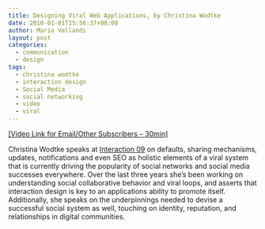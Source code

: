 ```yaml
---
title: Designing Viral Web Applications, by Christina Wodtke
date: 2010-01-01T15:56:37+00:00
author: Mario Vellandi
layout: post
categories:
  - communication
  - design
tags:
  - christina wodtke
  - interaction design
  - Social Media
  - social networking
  - video
  - viral
---
```

<a href="http://vimeo.com/4420925">[Video Link for Email/Other Subscribers &#8211; 30min]</a>

Christina Wodtke speaks at <a href="http://interaction09.ixda.org/">Interaction 09</a> on defaults, sharing mechanisms, updates, notifications and even SEO as holistic elements of a viral system that is currently driving the popularity of social networks and social media successes everywhere. Over the last three years she&#8217;s been working on understanding social collaborative behavior and viral loops, and asserts that interaction design is key to an applications ability to promote itself.  Additionally, she speaks on the underpinnings needed to devise a successful social system as well, touching on identity, reputation, and relationships in digital communities.
